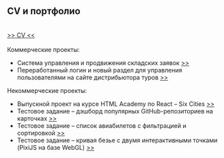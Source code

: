 ## CV и портфолио
\
[>> CV <<](cv_вания_каракасиян_react-разработчик.pdf)
\
\
Коммерческие проекты:
* Система управления и продвижения складских заявок [>>](yard-management)
* Переработанный логин и новый раздел для управления пользователями на сайте дистрибьютора туров [>>](gm)

Некоммерческие проекты:
* Выпускной проект на курсе HTML Academy по React &ndash; Six Cities [>>](six-cities)
* Тестовое задание &ndash; дэшборд популярных GitHub-репозиториев на карточках [>>](github-stars-dashboard)
* Тестовое задание &ndash; список авиабилетов с фильтрацией и сортировкой [>>](flights-list)
* Тестовое задание &ndash; кривая безье с двумя интерактивными точками (PixiJS на базе WebGL) [>>](pixigolf)


